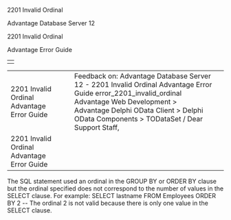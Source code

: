 2201 Invalid Ordinal




Advantage Database Server 12  

2201 Invalid Ordinal

Advantage Error Guide

|  |
| --- |
|  |

|  |  |  |  |  |
| --- | --- | --- | --- | --- |
| 2201 Invalid Ordinal  Advantage Error Guide |  |  | Feedback on: Advantage Database Server 12 - 2201 Invalid Ordinal Advantage Error Guide error\_2201\_invalid\_ordinal Advantage Web Development > Advantage Delphi OData Client > Delphi OData Components > TODataSet / Dear Support Staff, |  |
| 2201 Invalid Ordinal  Advantage Error Guide |  |  |  |  |

The SQL statement used an ordinal in the GROUP BY or ORDER BY clause but the ordinal specified does not correspond to the number of values in the SELECT clause. For example: SELECT lastname FROM Employees ORDER BY 2 -- The ordinal 2 is not valid because there is only one value in the SELECT clause.